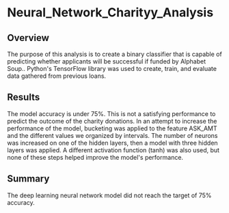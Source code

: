 # Neural_Network_Charityy_Analysis

## Overview

The purpose of this analysis is to create a binary classifier that is capable of predicting whether applicants will be successful if funded by Alphabet Soup.. Python's TensorFlow library was used to create, train, and evaluate data gathered from previous loans.

## Results

The model accuracy is under 75%. This is not a satisfying performance to predict the outcome of the charity donations.
In an attempt to increase the performance of the model, bucketing was applied to the feature ASK_AMT and the different values we organized by intervals.
The number of neurons was increased on one of the hidden layers, then a model with three hidden layers was applied.
A different activation function (tanh) was also used, but none of these steps helped improve the model's performance.

## Summary

The deep learning neural network model did not reach the target of 75% accuracy. 
